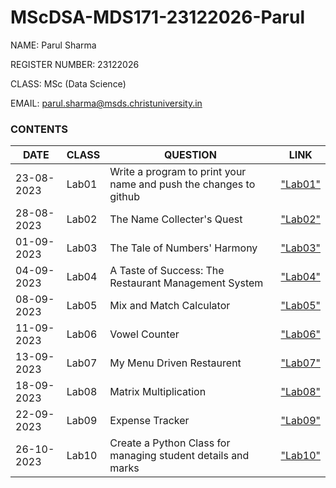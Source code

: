 # MScDSA-MDS171-23122026-Parul

NAME: Parul Sharma

REGISTER NUMBER: 23122026

CLASS: MSc (Data Science)

EMAIL: parul.sharma@msds.christuniversity.in

### **CONTENTS**

|DATE|CLASS|QUESTION|LINK|
|------------|--------|---------------------------------------------|------------------|
|23-08-2023|Lab01|Write a program to print your name and push the changes to github|["Lab01"](LABS/Lab01/Lab01.ipynb)
|28-08-2023|Lab02|The Name Collecter's Quest|["Lab02"](LABS/Lab02/Lab02.ipynb)
|01-09-2023|Lab03|The Tale of Numbers' Harmony|["Lab03"](LABS/Lab03/Lab03.ipynb)
|04-09-2023|Lab04|A Taste of Success: The Restaurant Management System|["Lab04"](LABS/Lab04/Lab04.ipynb)
|08-09-2023|Lab05|Mix and Match Calculator|["Lab05"](LABS/Lab05/Lab05.ipynb)
|11-09-2023|Lab06|Vowel Counter|["Lab06"](LABS/Lab06/Lab06.ipynb)
|13-09-2023|Lab07|My Menu Driven Restaurent|["Lab07"](LABS/Lab07/Lab07.ipynb)
|18-09-2023|Lab08|Matrix Multiplication|["Lab08"](LABS/Lab08/Lab08.ipynb)
|22-09-2023|Lab09|Expense Tracker|["Lab09"](LABS/Lab09/Lab09.ipynb)
|26-10-2023|Lab10|Create a Python Class for managing student details and marks|["Lab10"](LABS/Lab10/Lab10.ipynb)
